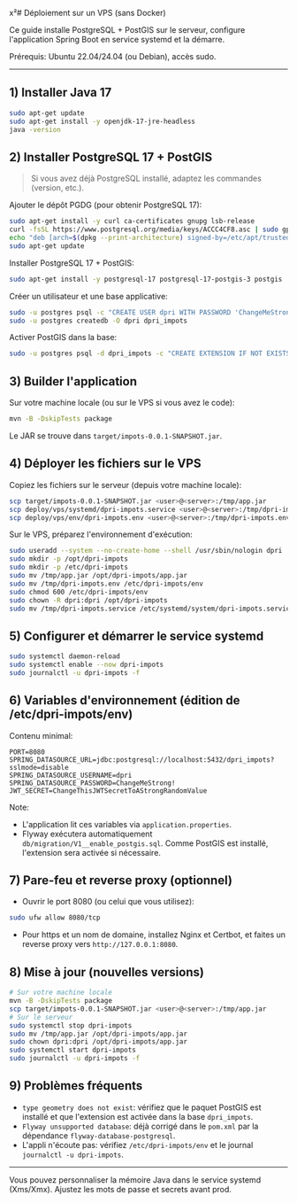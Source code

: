 x²# Déploiement sur un VPS (sans Docker)

Ce guide installe PostgreSQL + PostGIS sur le serveur, configure l'application Spring Boot en service systemd et la démarre.

Prérequis: Ubuntu 22.04/24.04 (ou Debian), accès sudo.

---

## 1) Installer Java 17
```bash
sudo apt-get update
sudo apt-get install -y openjdk-17-jre-headless
java -version
```

## 2) Installer PostgreSQL 17 + PostGIS
> Si vous avez déjà PostgreSQL installé, adaptez les commandes (version, etc.).

Ajouter le dépôt PGDG (pour obtenir PostgreSQL 17):
```bash
sudo apt-get install -y curl ca-certificates gnupg lsb-release
curl -fsSL https://www.postgresql.org/media/keys/ACCC4CF8.asc | sudo gpg --dearmor -o /etc/apt/trusted.gpg.d/postgresql.gpg
echo "deb [arch=$(dpkg --print-architecture) signed-by=/etc/apt/trusted.gpg.d/postgresql.gpg] http://apt.postgresql.org/pub/repos/apt $(lsb_release -cs)-pgdg main" | sudo tee /etc/apt/sources.list.d/pgdg.list
sudo apt-get update
```
Installer PostgreSQL 17 + PostGIS:
```bash
sudo apt-get install -y postgresql-17 postgresql-17-postgis-3 postgis
```

Créer un utilisateur et une base applicative:
```bash
sudo -u postgres psql -c "CREATE USER dpri WITH PASSWORD 'ChangeMeStrong!';"
sudo -u postgres createdb -O dpri dpri_impots
```

Activer PostGIS dans la base:
```bash
sudo -u postgres psql -d dpri_impots -c "CREATE EXTENSION IF NOT EXISTS postgis;"
```

## 3) Builder l'application
Sur votre machine locale (ou sur le VPS si vous avez le code):
```bash
mvn -B -DskipTests package
```
Le JAR se trouve dans `target/impots-0.0.1-SNAPSHOT.jar`.

## 4) Déployer les fichiers sur le VPS
Copiez les fichiers sur le serveur (depuis votre machine locale):
```bash
scp target/impots-0.0.1-SNAPSHOT.jar <user>@<server>:/tmp/app.jar
scp deploy/vps/systemd/dpri-impots.service <user>@<server>:/tmp/dpri-impots.service
scp deploy/vps/env/dpri-impots.env <user>@<server>:/tmp/dpri-impots.env
```

Sur le VPS, préparez l'environnement d'exécution:
```bash
sudo useradd --system --no-create-home --shell /usr/sbin/nologin dpri || true
sudo mkdir -p /opt/dpri-impots
sudo mkdir -p /etc/dpri-impots
sudo mv /tmp/app.jar /opt/dpri-impots/app.jar
sudo mv /tmp/dpri-impots.env /etc/dpri-impots/env
sudo chmod 600 /etc/dpri-impots/env
sudo chown -R dpri:dpri /opt/dpri-impots
sudo mv /tmp/dpri-impots.service /etc/systemd/system/dpri-impots.service
```

## 5) Configurer et démarrer le service systemd
```bash
sudo systemctl daemon-reload
sudo systemctl enable --now dpri-impots
sudo journalctl -u dpri-impots -f
```

## 6) Variables d'environnement (édition de /etc/dpri-impots/env)
Contenu minimal:
```
PORT=8080
SPRING_DATASOURCE_URL=jdbc:postgresql://localhost:5432/dpri_impots?sslmode=disable
SPRING_DATASOURCE_USERNAME=dpri
SPRING_DATASOURCE_PASSWORD=ChangeMeStrong!
JWT_SECRET=ChangeThisJWTSecretToAStrongRandomValue
```

Note:
- L'application lit ces variables via `application.properties`.
- Flyway exécutera automatiquement `db/migration/V1__enable_postgis.sql`. Comme PostGIS est installé, l'extension sera activée si nécessaire.

## 7) Pare-feu et reverse proxy (optionnel)
- Ouvrir le port 8080 (ou celui que vous utilisez):
```bash
sudo ufw allow 8080/tcp
```
- Pour https et un nom de domaine, installez Nginx et Certbot, et faites un reverse proxy vers `http://127.0.0.1:8080`.

## 8) Mise à jour (nouvelles versions)
```bash
# Sur votre machine locale
mvn -B -DskipTests package
scp target/impots-0.0.1-SNAPSHOT.jar <user>@<server>:/tmp/app.jar
# Sur le serveur
sudo systemctl stop dpri-impots
sudo mv /tmp/app.jar /opt/dpri-impots/app.jar
sudo chown dpri:dpri /opt/dpri-impots/app.jar
sudo systemctl start dpri-impots
sudo journalctl -u dpri-impots -f
```

## 9) Problèmes fréquents
- `type geometry does not exist`: vérifiez que le paquet PostGIS est installé et que l'extension est activée dans la base `dpri_impots`.
- `Flyway unsupported database`: déjà corrigé dans le `pom.xml` par la dépendance `flyway-database-postgresql`.
- L'appli n'écoute pas: vérifiez `/etc/dpri-impots/env` et le journal `journalctl -u dpri-impots`.

---

Vous pouvez personnaliser la mémoire Java dans le service systemd (Xms/Xmx). Ajustez les mots de passe et secrets avant prod.
